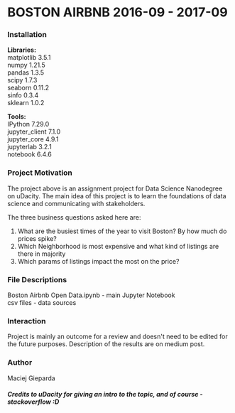 # BOSTON AIRBNB 2016-09 - 2017-09


### Installation

**Libraries:**<br/>
matplotlib  3.5.1<br/>
numpy       1.21.5<br/>
pandas      1.3.5<br/>
scipy       1.7.3<br/>
seaborn     0.11.2<br/>
sinfo       0.3.4<br/>
sklearn     1.0.2<br/>

**Tools:**<br/>
IPython             7.29.0<br/>
jupyter_client      7.1.0<br/>
jupyter_core        4.9.1<br/>
jupyterlab          3.2.1<br/>
notebook            6.4.6<br/>

### Project Motivation

The project above is an assignment project for Data Science Nanodegree on uDacity. The main idea of this project is to learn the foundations of data science and communicating with stakeholders. 

The three business questions asked here are: <br/>
1. What are the busiest times of the year to visit Boston? By how much do prices spike?<br/>
2. Which Neighborhood is most expensive and what kind of listings are there in majority<br/>
3. Which params of listings impact the most on the price?<br/>

### File Descriptions

Boston Airbnb Open Data.ipynb - main Jupyter Notebook<br/>
csv files - data sources<br/>

### Interaction

Project is mainly an outcome for a review and doesn't need to be edited for the future purposes. Description of the results are on medium post.

### Author

Maciej Gieparda

##### Credits to uDacity for giving an intro to the topic, and of course - stackoverflow :D
